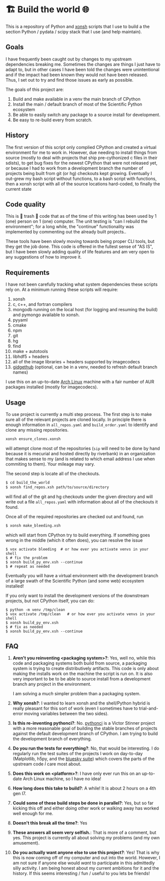 # 🏗️ Build the world 🌐

This is a repository of Python and [xonsh](https://xon.sh) scripts that I
use to build a the section Python / pydata / scipy stack that I use (and help
maintain).

## Goals

I have frequently been caught out by changes to my upstream dependencies
breaking me.  Sometimes the changes are things I just have to adapt to, but in
other cases I have been told the changes were unintentional and if the impact
had been known they would not have been released.  Thus, I set out to try and
find those issues as early as possible.

The goals of this project are:

1. Build and make available in a venv the main branch of CPython
2. Install the main / default branch of most of the Scientific Python ecosystem
3. Be able to easily switch any package to a source install for development.
4. Be easy to re-build every from scratch.

## History

The first version of this script only complied CPython and created a virtual
environment for me to work in.  However, due needing to install things from
source (mostly to deal with projects that ship pre-cythonized c files in their
sdists), to get bug fixes for the newest CPython that were not released yet, or
because I had to work from a development branch the number of projects being
built from git (or hg) checkouts kept growing.  Eventually I out-grew my bash
script without functions, to a bash script with functions, then a xonsh script
with all of the source locations hard-coded, to finally the current state

## Code quality

This is 🚮 trash 🚮 code that as of the time of this writing has been used by 1
(one) person on 1 (one) computer.  The unit testing is "can I rebuild the
environment"; for a long while, the "continue" functionality was implemented by
commenting out the already built projects..

These tools have been slowly moving towards being proper CLI tools, but they
get the job done.  This code is offered in the fullest sense of "AS IS", but
I have been slowly adding quality of life features and am very open to any
suggestions of how to improve it.

## Requirements

I have not been carefully tracking what system dependencies these scripts rely
on.  At a minimum running these scripts will require:

1. xonsh
2. c, c++, and fortran compilers
3. mongodb running on the local host (for logging and resuming the build)
   and pymongo available to xonsh.
4. pyyaml
5. cmake
6. npm
7. git
8. hg
9. find
10. make + autotools
11. libhdf5 + headers
12. all of the image libraries + headers supported by imagecodecs
13. [gidgethub](https://gidgethub.readthedocs.io/en/latest/) (optional,
    can be in a venv, needed to refresh default branch names)

I use this on an up-to-date [Arch Linux](https://archlinux.org/) machine with a
fair number of AUR packages installed (mostly for imagecodecs).

## Usage

To use project is currently a multi step process.  The first step is to make
sure all of the relevant projects are cloned locally.  In principle there is
enough information in `all_repos.yaml` and `build_order.yaml` to identify and
clone any missing repositories.

```bash
xonsh ensure_clones.xonsh
```

will attempt clone most of the repositories (`sip` will need to be done by hand
because it is mecurial and hosted directly by riverbank) in an organization
that makes sense to my (and is related to which email address I use when
commiting to them).  Your mileage may vary.

The second step is locate all of the checkouts.

```bash
$ cd build_the_world
$ xonsh find_repos.xsh path/to/source/directory
```

will find all of the git and hg checkouts under the given directory and will
write out a file `all_repos.yaml` with information about all of the checkouts
it found.

Once all of the required repositories are checked out and found, run

```bash
$ xonsh make_bleeding.xsh
```

which will start from CPython try to build everything.  If something goes wrong
in the middle (which it often does), you can resolve the issue

```xonsh
$ vox activate bleeding  # or how ever you activate venvs in your shell
$ # fix the problem
$ xonsh build_py_env.xsh --continue
$ # repeat as needed
```

Eventually you will have a virtual environment with the development branch of
a large swath of the Scientific Python (and some web) ecosystem installed!

If you only want to install the development versions of the downstream
projects, but not CPython itself, you can do:

```xonsh
$ python -m venv /tmp/clean
$ vox activate /tmp/clean   # or how ever you activate venvs in your shell
$ xonsh build_py_env.xsh
$ # fix as needed
$ xonsh build_py_env.xsh --continue
```

## FAQ

1. **Aren't you reinventing \<packaging system\>?**: Yes, well no, while this
   code and packaging systems both build from source, a packaging system is
   trying to create distributively artifacts.  This code is only about making
   the installs work on the machine the script is run on.  It is also very
   important to be to be able to source install from a development branch any
   project in the environment.

   I am solving a _much_ simpler problem than a packaging system.
2. **Why xonsh?**: I wanted to learn xonsh and the shell/Python hybrid is really
   pleasant for this sort of work (even I sometimes have to trial-and-error moving
   variables between the two sides).
3. **Is this re-inventing pythonci?**:
   No. [pythonci](https://github.com/vstinner/pythonci/) is a Victor Stinner
   project with a more reasonable goal of building the stable branches of
   projects against the default development branch of CPython.   I am trying to
   build the development branch of everything.
4. **Do you run the tests for everything?**: No, that would be interesting.  I
   do regularly run the test suites of the projects I work on day-to-day
   (Matplotlib, h5py, and the [bluesky suite](https://blueskyproject.io)) which
   covers the parts of the upstream code _I_ care most about.
5. **Does this work on \<platform\>?**: I have only ever run this on an up-to-date
   Arch Linux machine, so I have no idea!
6. **How long does this take to build?**: A while!  It is about 2 hours on a 4th
   gen I7.
7. **Could some of these build steps be done in parallel?**: Yes, but so far kicking
   this off and either doing other work or walking away has worked well enough for
   me.
8. **Doesn't this break all the time?**: Yes
9. **These answers all seem very selfish.**: That is more of a comment, but
   yes.  This project is currently all about solving _my_ problems (and my own
   amusement).
10. **Do you actually want anyone else to use this project?**: Yes! That is why
    this is now coming off of my computer and out into the world.  However, I
    am not sure if anyone else would _want_ to participate in this admittedly
    silly activity.  I am being honest about my current ambitions for it and
    the history.  If this seems interesting / fun / useful to you lets be
    friends!

